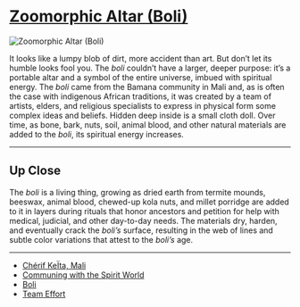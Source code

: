 # [Zoomorphic Altar (Boli)](http://artstories.artsmia.org/#/o/115514)
![Zoomorphic Altar (Boli)](http://api.artsmia.org/images/115514/medium.jpg)

It looks like a lumpy blob of dirt, more accident than art. But don’t let its humble looks fool you. The *boli* couldn’t have a larger, deeper purpose: it’s a portable altar and a symbol of the entire universe, imbued with spiritual energy. The *boli* came from the Bamana community in Mali and, as is often the case with indigenous African traditions, it was created by a team of artists, elders, and religious specialists to express in physical form some complex ideas and beliefs. Hidden deep inside is a small cloth doll. Over time, as bone, bark, nuts, soil, animal blood, and other natural materials are added to the *boli*, its spiritual energy increases.

---

## Up Close

The *boli* is a living thing, growing as dried earth from termite mounds, beeswax, animal blood, chewed-up kola nuts, and millet porridge are added to it in layers during rituals that honor ancestors and petition for help with medical, judicial, and other day-to-day needs. The materials dry, harden, and eventually crack the *boli’s* surface, resulting in the web of lines and subtle color variations that attest to the *boli’s* age.

---

* [Chérif KeÏta, Mali ](../stories/chérif-keÏta-mali.md)
* [Communing with the Spirit World](../stories/communing-with-the-spirit-world.md)
* [Boli](../stories/boli.md)
* [Team Effort](../stories/team-effort.md)
